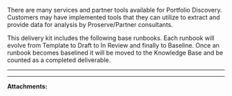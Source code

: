 There are many services and partner tools available for Portfolio Discovery. Customers may have implemented tools that they can utilize to extract and provide data for analysis by Proserve/Partner consultants.

This delivery kit includes the following base runbooks. Each runbook will evolve from Template to Draft to In Review and finally to Baseline. Once an runbook becomes baselined it will be moved to the Knowledge Base and be counted as a completed deliverable.

* * *

* * *

 **Attachments:** 

